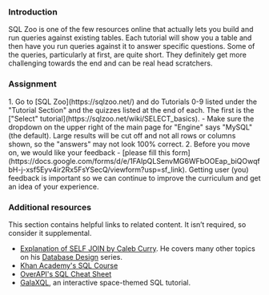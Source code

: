 ### Introduction

SQL Zoo is one of the few resources online that actually lets you build and run queries against existing tables.  Each tutorial will show you a table and then have you run queries against it to answer specific questions.  Some of the queries, particularly at first, are quite short. They definitely get more challenging towards the end and can be real head scratchers.

### Assignment

<div class="lesson-content__panel" markdown="1">
  1.  Go to [SQL Zoo](https://sqlzoo.net/) and do Tutorials 0-9 listed under the "Tutorial Section" and the quizzes listed at the end of each.  The first is the ["Select" tutorial](https://sqlzoo.net/wiki/SELECT_basics).
      -   Make sure the dropdown on the upper right of the main page for "Engine" says "MySQL" (the default).  Large results will be cut off and not all rows or columns shown, so the "answers" may not look 100% correct.
  2.  Before you move on, we would like your feedback - [please fill this form](https://docs.google.com/forms/d/e/1FAIpQLSenvMG6WFbOOEap_biQOwqfbH-j-xsf5Eyv4ir2Rx5FsYSecQ/viewform?usp=sf_link). Getting user (you) feedback is important so we can continue to improve the curriculum and get an idea of your experience.
</div>

### Additional resources
This section contains helpful links to related content. It isn’t required, so consider it supplemental.

-   [Explanation of SELF JOIN by Caleb Curry](https://www.youtube.com/watch?v=W0p8KP0o8g4). He covers many other topics on his [Database Design](https://www.youtube.com/watch?v=e7Pr1VgPK4w&list=PL_c9BZzLwBRK0Pc28IdvPQizD2mJlgoID) series.
-   [Khan Academy's SQL Course](https://www.khanacademy.org/computing/computer-programming/sql)
-   [OverAPI's SQL Cheat Sheet](http://overapi.com/mysql)
-   [GalaXQL](http://sol.gfxile.net/galaxql.html), an interactive space-themed SQL tutorial.
